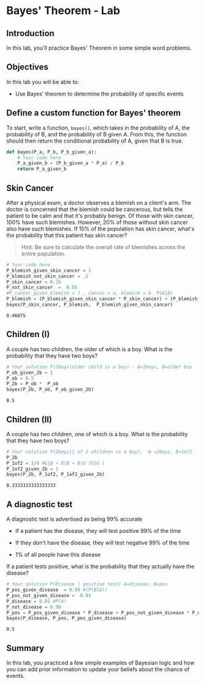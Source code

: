 # Bayes' Theorem - Lab

## Introduction

In this lab, you'll practice Bayes' Theorem in some simple word problems. 

## Objectives
In this lab you will be able to: 

- Use Bayes' theorem to determine the probability of specific events 

## Define a custom function for Bayes' theorem

To start, write a function, `bayes()`, which takes in the probability of A, the probability of B, and the probability of B given A. From this, the function should then return the conditional probability of A, given that B is true.


```python
def bayes(P_a, P_b, P_b_given_a):
    # Your code here
    P_a_given_b = (P_b_given_a * P_a) / P_b
    return P_a_given_b
```

## Skin Cancer

After a physical exam, a doctor observes a blemish on a client's arm. The doctor is concerned that the blemish could be cancerous, but tells the patient to be calm and that it's probably benign. Of those with skin cancer, 100% have such blemishes. However, 20% of those without skin cancer also have such blemishes. If 15% of the population has skin cancer, what's the probability that this patient has skin cancer? 

> Hint: Be sure to calculate the overall rate of blemishes across the entire population.


```python
# Your code here
P_blemish_given_skin_cancer = 1
P_blemish_not_skin_cancer = .2
P_skin_cancer = 0.15
P_not_skin_cancer  =  0.85
#P_cancer_given_blemish = ? , cancer = a, blemish = b  P(A|B)
P_blemish = (P_blemish_given_skin_cancer * P_skin_cancer) + (P_blemish_not_skin_cancer *  P_not_skin_cancer)
bayes(P_skin_cancer, P_blemish,  P_blemish_given_skin_cancer)
```




    0.46875



## Children (I) 

A couple has two children, the older of which is a boy. What is the probability that they have two boys?


```python
# Your solution P(2boys|older child is a boy) - A=2boys, B=older boy 
P_ob_given_2b = 1
P_ob = 0.5
P_2b = P_ob *  P_ob
bayes(P_2b, P_ob, P_ob_given_2b)
```




    0.5



## Children  (II)

A couple has two children, one of which is a boy. What is the probability that they have two boys?


```python
# Your solution P(2boys|1 of 2 children is a boy),  A =2boys, B=1of2
P_2b
P_1of2 = 3/4 #G|B + B|B + B|G (G|G )  
P_1of2_given_2b = 1
bayes(P_2b, P_1of2, P_1of2_given_2b)
```




    0.3333333333333333



## A diagnostic test

A diagnostic test is advertised as being 99% accurate 

* If a patient has the disease, they  will test positive 99% of the time 

* If they don't have the disease, they will test negative 99% of the time  

* 1% of all people have this disease 

If a patient tests positive, what is the probability that they actually have the disease?


```python
# Your solution P(Disease | positive test) A=disease, B=pos
P_pos_given_disease  = 0.99 #(P(B|A))
P_pos_not_given_disease =  0.01  
P_disease = 0.01 #P(A)
P_not_disease = 0.99 
P_pos = P_pos_given_disease * P_disease + P_pos_not_given_disease * P_not_disease #P(B)
bayes(P_disease, P_pos, P_pos_given_disease)
```




    0.5



## Summary 

In this lab, you practiced a few simple examples of Bayesian logic and how you can add prior information to update your beliefs about the chance of events.
